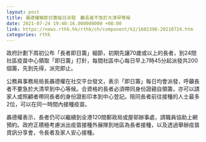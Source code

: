 ```yaml
---
layout: post
title: 聶德權稱即日籌每日派發　籲長者不急於大清早等候
date: 2021-07-24 19:40:16.000000000 +08:00
link: https://news.rthk.hk/rthk/ch/component/k2/1602398-20210724.htm
categories: rthk
---
```


政府計劃下周初公布「長者即日籌」細節，初期先讓70歲或以上的長者，到24間社區疫苗中心領取「即日籌」打針，每間社區中心每日早上7時45分起派發共200個籌，先到先得，派完即止。

公務員事務局局長聶德權在社交平台發文，表示「即日籌」每日均會派發，呼籲長者不要急於大清早到中心等候。合資格的長者必須帶同身份證親自領籌，亦可以請家人或照顧者帶同長者的身份證影印本到中心登記。陪同長者前往接種的人士最多2位，可以在同一時間內接種疫苗。

聶德權表示，長者仍可以繼續到全港120間郵政局或屋邨辦事處，請職員協助上網預約。政府正積極考慮派出疫苗接種外展隊到地區為長者接種，以及透過舉辦疫苗資訊分享會，令長者及家人安心接種。
